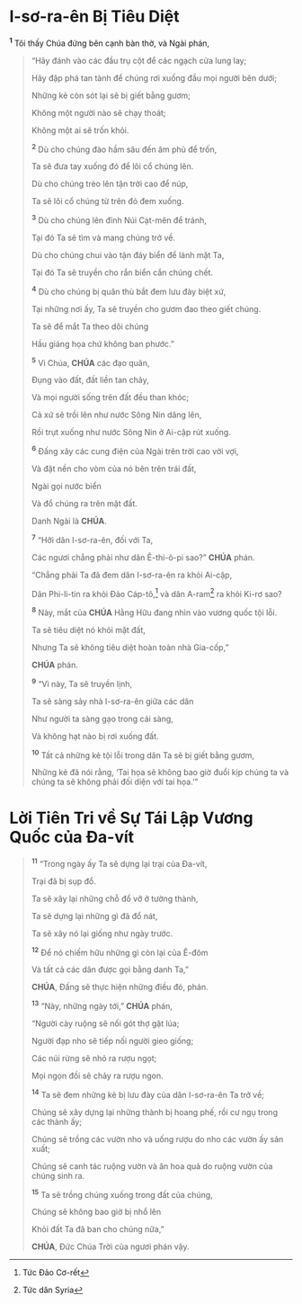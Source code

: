 # I-sơ-ra-ên Bị Tiêu Diệt
<sup><b>1</b></sup> Tôi thấy Chúa đứng bên cạnh bàn thờ, và Ngài phán,

> “Hãy đánh vào các đầu trụ cột để các ngạch cửa lung lay;
>
> Hãy đập phá tan tành để chúng rơi xuống đầu mọi người bên dưới;
>
> Những kẻ còn sót lại sẽ bị giết bằng gươm;
>
> Không một người nào sẽ chạy thoát;
>
> Không một ai sẽ trốn khỏi.
>
> <sup><b>2</b></sup> Dù cho chúng đào hầm sâu đến âm phủ để trốn,
>
> Ta sẽ đưa tay xuống đó để lôi cổ chúng lên.
>
> Dù cho chúng trèo lên tận trời cao để núp,
>
> Ta sẽ lôi cổ chúng từ trên đó đem xuống.
>
> <sup><b>3</b></sup> Dù cho chúng lên đỉnh Núi Cạt-mên để tránh,
>
> Tại đó Ta sẽ tìm và mang chúng trở về.
>
> Dù cho chúng chui vào tận đáy biển để lánh mặt Ta,
>
> Tại đó Ta sẽ truyền cho rắn biển cắn chúng chết.
>
> <sup><b>4</b></sup> Dù cho chúng bị quân thù bắt đem lưu đày biệt xứ,
>
> Tại những nơi ấy, Ta sẽ truyền cho gươm đao theo giết chúng.
>
> Ta sẽ để mắt Ta theo dõi chúng
>
> Hầu giáng họa chứ không ban phước.”
>
> <sup><b>5</b></sup> Vì Chúa, **CHÚA** các đạo quân,
>
> Đụng vào đất, đất liền tan chảy,
>
> Và mọi người sống trên đất đều than khóc;
>
> Cả xứ sẽ trồi lên như nước Sông Nin dâng lên,
>
> Rồi trụt xuống như nước Sông Nin ở Ai-cập rút xuống.
>
> <sup><b>6</b></sup> Đấng xây các cung điện của Ngài trên trời cao vời vợi,
>
> Và đặt nền cho vòm của nó bên trên trái đất,
>
> Ngài gọi nước biển
>
> Và đổ chúng ra trên mặt đất.
>
> Danh Ngài là **CHÚA**.
>
> <sup><b>7</b></sup> “Hỡi dân I-sơ-ra-ên, đối với Ta,
>
> Các ngươi chẳng phải như dân Ê-thi-ô-pi sao?” **CHÚA** phán.
>
> “Chẳng phải Ta đã đem dân I-sơ-ra-ên ra khỏi Ai-cập,
>
> Dân Phi-li-tin ra khỏi Đảo Cáp-tô,[^1-7d75cb1b-8535-4afb-b833-d02ced741fcd] và dân A-ram[^2-7d75cb1b-8535-4afb-b833-d02ced741fcd] ra khỏi Ki-rơ sao?
>
> <sup><b>8</b></sup> Này, mắt của **CHÚA** Hằng Hữu đang nhìn vào vương quốc tội lỗi.
>
> Ta sẽ tiêu diệt nó khỏi mặt đất,
>
> Nhưng Ta sẽ không tiêu diệt hoàn toàn nhà Gia-cốp,”
>
> **CHÚA** phán.
>
> <sup><b>9</b></sup> “Vì này, Ta sẽ truyền lịnh,
>
> Ta sẽ sàng sảy nhà I-sơ-ra-ên giữa các dân
>
> Như người ta sàng gạo trong cái sàng,
>
> Và không hạt nào bị rơi xuống đất.
>
> <sup><b>10</b></sup> Tất cả những kẻ tội lỗi trong dân Ta sẽ bị giết bằng gươm,
>
> Những kẻ đã nói rằng, ‘Tai họa sẽ không bao giờ đuổi kịp chúng ta và chúng ta sẽ không phải đối diện với tai họa.’”

# Lời Tiên Tri về Sự Tái Lập Vương Quốc của Đa-vít

> <sup><b>11</b></sup> “Trong ngày ấy Ta sẽ dựng lại trại của Đa-vít,
>
> Trại đã bị sụp đổ.
>
> Ta sẽ xây lại những chỗ đổ vỡ ở tường thành,
>
> Ta sẽ dựng lại những gì đã đổ nát,
>
> Ta sẽ xây nó lại giống như ngày trước.
>
> <sup><b>12</b></sup> Để nó chiếm hữu những gì còn lại của Ê-đôm
>
> Và tất cả các dân được gọi bằng danh Ta,”
>
> **CHÚA**, Đấng sẽ thực hiện những điều đó, phán.
>
> <sup><b>13</b></sup> “Này, những ngày tới,” **CHÚA** phán,
>
> “Người cày ruộng sẽ nối gót thợ gặt lúa;
>
> Người đạp nho sẽ tiếp nối người gieo giống;
>
> Các núi rừng sẽ nhỏ ra rượu ngọt;
>
> Mọi ngọn đồi sẽ chảy ra rượu ngon.
>
> <sup><b>14</b></sup> Ta sẽ đem những kẻ bị lưu đày của dân I-sơ-ra-ên Ta trở về;
>
> Chúng sẽ xây dựng lại những thành bị hoang phế, rồi cư ngụ trong các thành ấy;
>
> Chúng sẽ trồng các vườn nho và uống rượu do nho các vườn ấy sản xuất;
>
> Chúng sẽ canh tác ruộng vườn và ăn hoa quả do ruộng vườn của chúng sinh ra.
>
> <sup><b>15</b></sup> Ta sẽ trồng chúng xuống trong đất của chúng,
>
> Chúng sẽ không bao giờ bị nhổ lên
>
> Khỏi đất Ta đã ban cho chúng nữa,”
>
> **CHÚA**, Đức Chúa Trời của ngươi phán vậy.

[^1-7d75cb1b-8535-4afb-b833-d02ced741fcd]: Tức Đảo Cơ-rết
[^2-7d75cb1b-8535-4afb-b833-d02ced741fcd]: Tức dân Syria